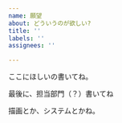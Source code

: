 ```yaml
---
name: 願望
about: どういうのが欲しい?
title: ''
labels: ''
assignees: ''

---
```


ここにほしいの書いてね。

最後に、担当部門（？）書いてね

描画とか、システムとかね。
